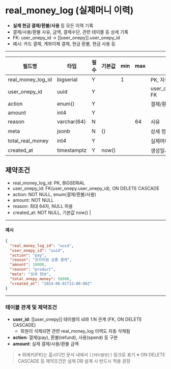 # real_money_log (실제머니 이력)

- **실제 현금 결제/환불/사용** 등 모든 이력 기록
- 결제/사용/환불 사유, 금액, 결제수단, 관련 테이블 등 상세 기록
- FK: user_onepy_id → [[user_onepy]].user_onepy_id
- 예시: 카드 결제, 계좌이체 결제, 현금 환불, 현금 사용 등

---

| 필드명               | 타입          | 필수  | 기본값   | min | max | 설명                           |
| ----------------- | ----------- | --- | ----- | --- | --- | ---------------------------- |
| real_money_log_id | bigserial   | Y   |       | 1   |     | PK, 자동 증가                    |
| user_onepy_id     | uuid        | Y   |       |     |     | user_onepy.user_onepy_id, FK |
| action            | enum()      | Y   |       |     |     | 결제/환불/사용                     |
| amount            | int4        | Y   |       |     |     |                              |
| reason            | varchar(64) | N   |       |     | 64  | 사유                           |
| meta              | jsonb       | N   | {}    |     |     | 상세 정보                        |
| total_real_money  | int4        | Y   |       |     |     | 실제머니의 합                      |
| created_at        | timestamptz | Y   | now() |     |     | 생성일시                         |

## 제약조건

- real_money_log_id: PK, BIGSERIAL
- user_onepy_id: FK(user_onepy.user_onepy_id), ON DELETE CASCADE
- action: NOT NULL, enum(결제/환불/사용)
- amount: NOT NULL
- reason: 최대 64자, NULL 허용
- created_at: NOT NULL, 기본값 now() |

---

#### 예시

```json
{
  "real_money_log_id": "uuid",
  "user_onepy_id": "uuid",
  "action": "pay",
  "reason": "프리미엄 상품 결제",
  "amount": 10000,
  "reason": "product",
  "meta": "상세 정보",
  "total_onepy_money": 58000,
  "created_at": "2024-06-01T12:00:00Z"
}
```

---

### 테이블 관계 및 제약조건

- **user_id**: [[user_onepy]] 테이블의 id와 1:N 관계 (FK, ON DELETE CASCADE)
  - 회원이 삭제되면 관련 real_money_log 이력도 자동 삭제됨
- **action**: 결제(pay), 환불(refund), 사용(spend) 등 구분
- **amount**: 실제 결제/사용/환불 금액

> ※ 외래키(FK)는 옵시디언 문서 내에서 `[[테이블명]]` 링크로 표기
> ※ ON DELETE CASCADE 등 제약조건은 실제 DB 설계 시 반드시 적용 권장
